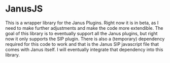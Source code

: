 JanusJS
========

This is a wrapper library for the Janus Plugins. Right now it is in beta, as I need to make further adjustments and make the code more extendible. The goal of this library is to eventually support all the Janus plugins, but right now it only supports the SIP plugin. There is also a (temporary) dependency required for this code to work and that is the Janus SIP javascript file that comes with Janus itself. I will eventually integrate that dependency into this library.
